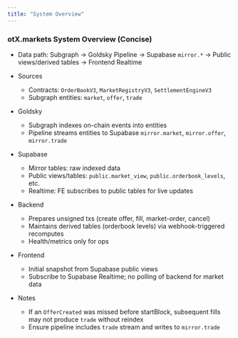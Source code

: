 ```yaml
---
title: "System Overview"
---
```


### otX.markets System Overview (Concise)

- Data path: Subgraph → Goldsky Pipeline → Supabase `mirror.*` → Public views/derived tables → Frontend Realtime

- Sources
  - Contracts: `OrderBookV3`, `MarketRegistryV3`, `SettlementEngineV3`
  - Subgraph entities: `market`, `offer`, `trade`

- Goldsky
  - Subgraph indexes on-chain events into entities
  - Pipeline streams entities to Supabase `mirror.market`, `mirror.offer`, `mirror.trade`

- Supabase
  - Mirror tables: raw indexed data
  - Public views/tables: `public.market_view`, `public.orderbook_levels`, etc.
  - Realtime: FE subscribes to public tables for live updates

- Backend
  - Prepares unsigned txs (create offer, fill, market-order, cancel)
  - Maintains derived tables (orderbook levels) via webhook-triggered recomputes
  - Health/metrics only for ops

- Frontend
  - Initial snapshot from Supabase public views
  - Subscribe to Supabase Realtime; no polling of backend for market data

- Notes
  - If an `OfferCreated` was missed before startBlock, subsequent fills may not produce `trade` without reindex
  - Ensure pipeline includes `trade` stream and writes to `mirror.trade`


